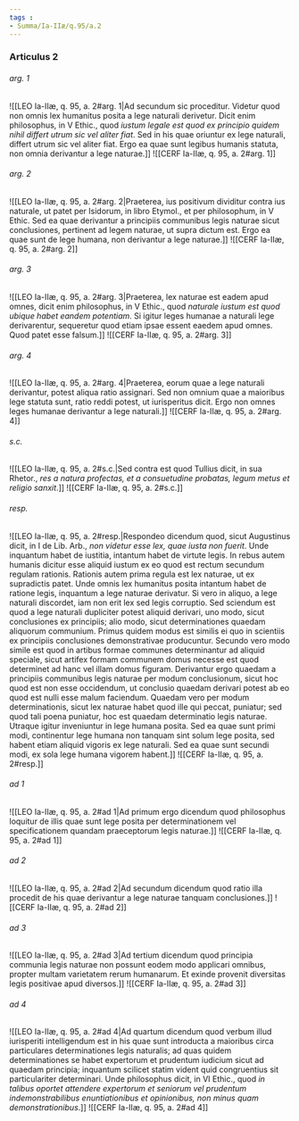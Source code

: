 ```yaml
---
tags : 
- Summa/Ia-IIæ/q.95/a.2
---
```


### Articulus 2

###### arg. 1
![[LEO Ia-IIæ, q. 95, a. 2#arg. 1|Ad secundum sic proceditur. Videtur quod non omnis lex humanitus posita a lege naturali derivetur. Dicit enim philosophus, in V Ethic., quod *iustum legale est quod ex principio quidem nihil differt utrum sic vel aliter fiat*. Sed in his quae oriuntur ex lege naturali, differt utrum sic vel aliter fiat. Ergo ea quae sunt legibus humanis statuta, non omnia derivantur a lege naturae.]]
![[CERF Ia-IIæ, q. 95, a. 2#arg. 1]]

###### arg. 2
![[LEO Ia-IIæ, q. 95, a. 2#arg. 2|Praeterea, ius positivum dividitur contra ius naturale, ut patet per Isidorum, in libro Etymol., et per philosophum, in V Ethic. Sed ea quae derivantur a principiis communibus legis naturae sicut conclusiones, pertinent ad legem naturae, ut supra dictum est. Ergo ea quae sunt de lege humana, non derivantur a lege naturae.]]
![[CERF Ia-IIæ, q. 95, a. 2#arg. 2]]

###### arg. 3
![[LEO Ia-IIæ, q. 95, a. 2#arg. 3|Praeterea, lex naturae est eadem apud omnes, dicit enim philosophus, in V Ethic., quod *naturale iustum est quod ubique habet eandem potentiam*. Si igitur leges humanae a naturali lege derivarentur, sequeretur quod etiam ipsae essent eaedem apud omnes. Quod patet esse falsum.]]
![[CERF Ia-IIæ, q. 95, a. 2#arg. 3]]

###### arg. 4
![[LEO Ia-IIæ, q. 95, a. 2#arg. 4|Praeterea, eorum quae a lege naturali derivantur, potest aliqua ratio assignari. Sed non omnium quae a maioribus lege statuta sunt, ratio reddi potest, ut iurisperitus dicit. Ergo non omnes leges humanae derivantur a lege naturali.]]
![[CERF Ia-IIæ, q. 95, a. 2#arg. 4]]

###### s.c.
![[LEO Ia-IIæ, q. 95, a. 2#s.c.|Sed contra est quod Tullius dicit, in sua Rhetor., *res a natura profectas, et a consuetudine probatas, legum metus et religio sanxit*.]]
![[CERF Ia-IIæ, q. 95, a. 2#s.c.]]

###### resp.
![[LEO Ia-IIæ, q. 95, a. 2#resp.|Respondeo dicendum quod, sicut Augustinus dicit, in I de Lib. Arb., *non videtur esse lex, quae iusta non fuerit*. Unde inquantum habet de iustitia, intantum habet de virtute legis. In rebus autem humanis dicitur esse aliquid iustum ex eo quod est rectum secundum regulam rationis. Rationis autem prima regula est lex naturae, ut ex supradictis patet. Unde omnis lex humanitus posita intantum habet de ratione legis, inquantum a lege naturae derivatur. Si vero in aliquo, a lege naturali discordet, iam non erit lex sed legis corruptio. Sed sciendum est quod a lege naturali dupliciter potest aliquid derivari, uno modo, sicut conclusiones ex principiis; alio modo, sicut determinationes quaedam aliquorum communium. Primus quidem modus est similis ei quo in scientiis ex principiis conclusiones demonstrativae producuntur. Secundo vero modo simile est quod in artibus formae communes determinantur ad aliquid speciale, sicut artifex formam communem domus necesse est quod determinet ad hanc vel illam domus figuram. Derivantur ergo quaedam a principiis communibus legis naturae per modum conclusionum, sicut hoc quod est non esse occidendum, ut conclusio quaedam derivari potest ab eo quod est nulli esse malum faciendum. Quaedam vero per modum determinationis, sicut lex naturae habet quod ille qui peccat, puniatur; sed quod tali poena puniatur, hoc est quaedam determinatio legis naturae. Utraque igitur inveniuntur in lege humana posita. Sed ea quae sunt primi modi, continentur lege humana non tanquam sint solum lege posita, sed habent etiam aliquid vigoris ex lege naturali. Sed ea quae sunt secundi modi, ex sola lege humana vigorem habent.]]
![[CERF Ia-IIæ, q. 95, a. 2#resp.]]

###### ad 1
![[LEO Ia-IIæ, q. 95, a. 2#ad 1|Ad primum ergo dicendum quod philosophus loquitur de illis quae sunt lege posita per determinationem vel specificationem quandam praeceptorum legis naturae.]]
![[CERF Ia-IIæ, q. 95, a. 2#ad 1]]

###### ad 2
![[LEO Ia-IIæ, q. 95, a. 2#ad 2|Ad secundum dicendum quod ratio illa procedit de his quae derivantur a lege naturae tanquam conclusiones.]]
![[CERF Ia-IIæ, q. 95, a. 2#ad 2]]

###### ad 3
![[LEO Ia-IIæ, q. 95, a. 2#ad 3|Ad tertium dicendum quod principia communia legis naturae non possunt eodem modo applicari omnibus, propter multam varietatem rerum humanarum. Et exinde provenit diversitas legis positivae apud diversos.]]
![[CERF Ia-IIæ, q. 95, a. 2#ad 3]]

###### ad 4
![[LEO Ia-IIæ, q. 95, a. 2#ad 4|Ad quartum dicendum quod verbum illud iurisperiti intelligendum est in his quae sunt introducta a maioribus circa particulares determinationes legis naturalis; ad quas quidem determinationes se habet expertorum et prudentum iudicium sicut ad quaedam principia; inquantum scilicet statim vident quid congruentius sit particulariter determinari. Unde philosophus dicit, in VI Ethic., quod *in talibus oportet attendere expertorum et seniorum vel prudentum indemonstrabilibus enuntiationibus et opinionibus, non minus quam demonstrationibus*.]]
![[CERF Ia-IIæ, q. 95, a. 2#ad 4]]

